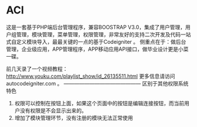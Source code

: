 # ACI
这是一套基于PHP端后台管理程序，兼容BOOSTRAP V3.0，集成了用户管理，用户组管理，模块管理，菜单管理，权限管理，非常友好的支持二次开发及代码一站式自定义模块导入，最最关键的一点的基于Codeigniter 。
侧重点在于：做后台管理，企业级应用，APP管理程序，APP移动应用API接口，做毕业设计更是小菜一碟。

前几天录了一个视频教程： http://www.youku.com/playlist_show/id_26135511.html
更多信息请访问autocodeigniter.com 。
———————————————
区别于其他权限系统特色
1. 权限可以控制在按钮上面，如果这个页面中的按钮是编辑连接按钮，而当前用户没有权限是不会显示出来的。
2. 增加了模块管理环节，没有注册的模块无法正常使用
